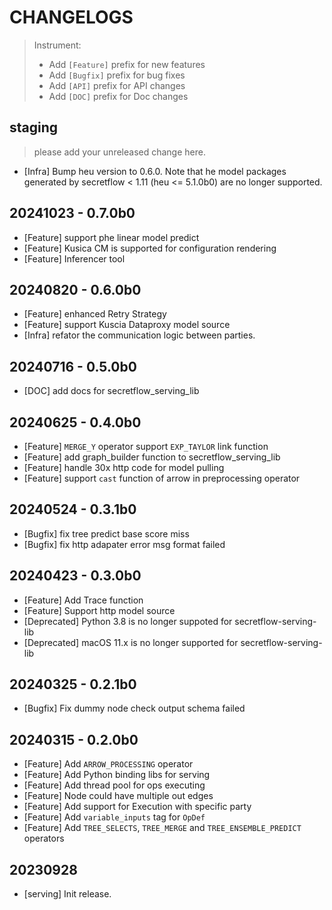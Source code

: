 # CHANGELOGS

> Instrument:
>
> - Add `[Feature]` prefix for new features
> - Add `[Bugfix]` prefix for bug fixes
> - Add `[API]` prefix for API changes
> - Add `[DOC]` prefix for Doc changes

## staging

> please add your unreleased change here.

- [Infra] Bump heu version to 0.6.0. Note that he model packages generated by secretflow < 1.11 (heu <= 5.1.0b0) are no longer supported.

## 20241023 - 0.7.0b0

- [Feature] support phe linear model predict
- [Feature] Kusica CM is supported for configuration rendering
- [Feature] Inferencer tool

## 20240820 - 0.6.0b0

- [Feature] enhanced Retry Strategy
- [Feature] support Kuscia Dataproxy model source
- [Infra] refator the communication logic between parties.

## 20240716 - 0.5.0b0

- [DOC] add docs for secretflow_serving_lib

## 20240625 - 0.4.0b0

- [Feature] `MERGE_Y` operator support `EXP_TAYLOR` link function
- [Feature] add graph_builder function to secretflow_serving_lib
- [Feature] handle 30x http code for model pulling
- [Feature] support `cast` function of arrow in preprocessing operator

## 20240524 - 0.3.1b0

- [Bugfix] fix tree predict base score miss
- [Bugfix] fix http adapater error msg format failed

## 20240423 - 0.3.0b0

- [Feature] Add Trace function
- [Feature] Support http model source
- [Deprecated] Python 3.8 is no longer suppoted for secretflow-serving-lib
- [Deprecated] macOS 11.x is no longer supported for secretflow-serving-lib

## 20240325 - 0.2.1b0

- [Bugfix] Fix dummy node check output schema failed

## 20240315 - 0.2.0b0

- [Feature] Add `ARROW_PROCESSING` operator
- [Feature] Add Python binding libs for serving
- [Feature] Add thread pool for ops executing
- [Feature] Node could have multiple out edges
- [Feature] Add support for Execution with specific party
- [Feature] Add `variable_inputs` tag for `OpDef`
- [Feature] Add `TREE_SELECTS`, `TREE_MERGE` and `TREE_ENSEMBLE_PREDICT` operators

## 20230928

- [serving] Init release.
